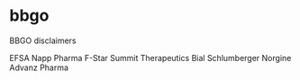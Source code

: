 # bbgo
BBGO disclaimers

EFSA
Napp Pharma
F-Star
Summit Therapeutics 
Bial
Schlumberger
Norgine
Advanz Pharma
